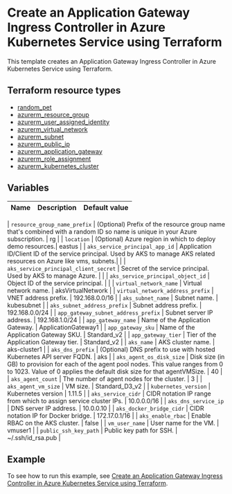 # Create an Application Gateway Ingress Controller in Azure Kubernetes Service using Terraform

This template creates an Application Gateway Ingress Controller in Azure Kubernetes Service using Terraform.

## Terraform resource types

- [random_pet](https://registry.terraform.io/providers/hashicorp/random/latest/docs/resources/pet)
- [azurerm_resource_group](https://registry.terraform.io/providers/hashicorp/azurerm/latest/docs/resources/resource_group)
- [azurerm_user_assigned_identity](https://registry.terraform.io/providers/hashicorp/azurerm/latest/docs/resources/user_assigned_identity)
- [azurerm_virtual_network](https://registry.terraform.io/providers/hashicorp/azurerm/latest/docs/resources/virtual_network)
- [azurerm_subnet](https://registry.terraform.io/providers/hashicorp/azurerm/latest/docs/resources/subnet)
- [azurerm_public_ip](https://registry.terraform.io/providers/hashicorp/azurerm/latest/docs/resources/public_ip)
- [azurerm_application_gateway](https://registry.terraform.io/providers/hashicorp/azurerm/latest/docs/resources/application_gateway)
- [azurerm_role_assignment](https://registry.terraform.io/providers/hashicorp/azurerm/latest/docs/resources/role_assignment)
- [azurerm_kubernetes_cluster](https://registry.terraform.io/providers/hashicorp/azurerm/latest/docs/resources/kubernetes_cluster)

## Variables

| Name | Description | Default value |
|-|-|-|

| `resource_group_name_prefix` | (Optional) Prefix of the resource group name that's combined with a random ID so name is unique in your Azure subscription. | rg |
| `location` | (Optional) Azure region in which to deploy demo resources.| eastus |
| `aks_service_principal_app_id` | Application ID/Client ID  of the service principal. Used by AKS to manage AKS related resources on Azure like vms, subnets.| |
| `aks_service_principal_client_secret` | Secret of the service principal. Used by AKS to manage Azure. | |
| `aks_service_principal_object_id` | Object ID of the service principal. | |
| `virtual_network_name` | Virtual network name. | aksVirtualNetwork |
| `virtual_network_address_prefix` | VNET address prefix. | 192.168.0.0/16 |
| `aks_subnet_name` | Subnet name. | kubesubnet |
| `aks_subnet_address_prefix` | Subnet address prefix. | 192.168.0.0/24 |
| `app_gateway_subnet_address_prefix` | Subnet server IP address. | 192.168.1.0/24 |
| `app_gateway_name` | Name of the Application Gateway. | ApplicationGateway1 |
| `app_gateway_sku` | Name of the Application Gateway SKU. | Standard_v2 |
| `app_gateway_tier` | Tier of the Application Gateway tier. | Standard_v2 |
| `aks_name` | AKS cluster name. | aks-cluster1 |
| `aks_dns_prefix` | (Optional) DNS prefix to use with hosted Kubernetes API server FQDN. | aks |
| `aks_agent_os_disk_size` | Disk size (in GB) to provision for each of the agent pool nodes. This value ranges from 0 to 1023. Value of 0 applies the default disk size for that agentVMSize. | 40 |
| `aks_agent_count` | The number of agent nodes for the cluster. | 3 |
| `aks_agent_vm_size` | VM size. | Standard_D3_v2 |
| `kubernetes_version` | Kubernetes version | 1.11.5 |
| `aks_service_cidr` | CIDR notation IP range from which to assign service cluster IPs. | 10.0.0.0/16 |
| `aks_dns_service_ip` | DNS server IP address. | 10.0.0.10 |
| `aks_docker_bridge_cidr` | CIDR notation IP for Docker bridge. | 172.17.0.1/16 |
| `aks_enable_rbac` | Enable RBAC on the AKS cluster. | false |
| `vm_user_name` | User name for the VM. | vmuser1 |
| `public_ssh_key_path` | Public key path for SSH. | ~/.ssh/id_rsa.pub |

## Example

To see how to run this example, see [Create an Application Gateway Ingress Controller in Azure Kubernetes Service using Terraform](https://docs.microsoft.com/azure/developer/terraform/create-k8s-cluster-with-aks-applicationgateway-ingress).
